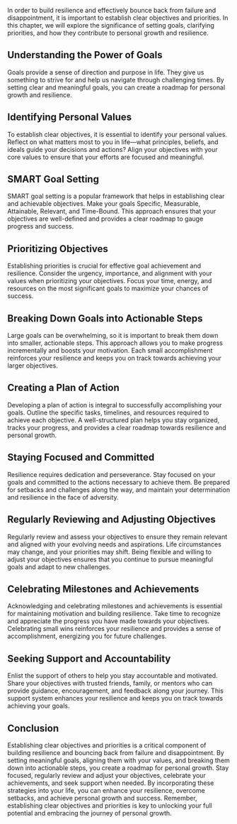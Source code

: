 
In order to build resilience and effectively bounce back from failure and disappointment, it is important to establish clear objectives and priorities. In this chapter, we will explore the significance of setting goals, clarifying priorities, and how they contribute to personal growth and resilience.

## Understanding the Power of Goals

Goals provide a sense of direction and purpose in life. They give us something to strive for and help us navigate through challenging times. By setting clear and meaningful goals, you can create a roadmap for personal growth and resilience.

## Identifying Personal Values

To establish clear objectives, it is essential to identify your personal values. Reflect on what matters most to you in life—what principles, beliefs, and ideals guide your decisions and actions? Align your objectives with your core values to ensure that your efforts are focused and meaningful.

## SMART Goal Setting

SMART goal setting is a popular framework that helps in establishing clear and achievable objectives. Make your goals Specific, Measurable, Attainable, Relevant, and Time-Bound. This approach ensures that your objectives are well-defined and provides a clear roadmap to gauge progress and success.

## Prioritizing Objectives

Establishing priorities is crucial for effective goal achievement and resilience. Consider the urgency, importance, and alignment with your values when prioritizing your objectives. Focus your time, energy, and resources on the most significant goals to maximize your chances of success.

## Breaking Down Goals into Actionable Steps

Large goals can be overwhelming, so it is important to break them down into smaller, actionable steps. This approach allows you to make progress incrementally and boosts your motivation. Each small accomplishment reinforces your resilience and keeps you on track towards achieving your larger objectives.

## Creating a Plan of Action

Developing a plan of action is integral to successfully accomplishing your goals. Outline the specific tasks, timelines, and resources required to achieve each objective. A well-structured plan helps you stay organized, tracks your progress, and provides a clear roadmap towards resilience and personal growth.

## Staying Focused and Committed

Resilience requires dedication and perseverance. Stay focused on your goals and committed to the actions necessary to achieve them. Be prepared for setbacks and challenges along the way, and maintain your determination and resilience in the face of adversity.

## Regularly Reviewing and Adjusting Objectives

Regularly review and assess your objectives to ensure they remain relevant and aligned with your evolving needs and aspirations. Life circumstances may change, and your priorities may shift. Being flexible and willing to adjust your objectives ensures that you continue to pursue meaningful goals and adapt to new challenges.

## Celebrating Milestones and Achievements

Acknowledging and celebrating milestones and achievements is essential for maintaining motivation and building resilience. Take time to recognize and appreciate the progress you have made towards your objectives. Celebrating small wins reinforces your resilience and provides a sense of accomplishment, energizing you for future challenges.

## Seeking Support and Accountability

Enlist the support of others to help you stay accountable and motivated. Share your objectives with trusted friends, family, or mentors who can provide guidance, encouragement, and feedback along your journey. This support system enhances your resilience and keeps you on track towards achieving your goals.

## Conclusion

Establishing clear objectives and priorities is a critical component of building resilience and bouncing back from failure and disappointment. By setting meaningful goals, aligning them with your values, and breaking them down into actionable steps, you create a roadmap for personal growth. Stay focused, regularly review and adjust your objectives, celebrate your achievements, and seek support when needed. By incorporating these strategies into your life, you can enhance your resilience, overcome setbacks, and achieve personal growth and success. Remember, establishing clear objectives and priorities is key to unlocking your full potential and embracing the journey of personal growth.

